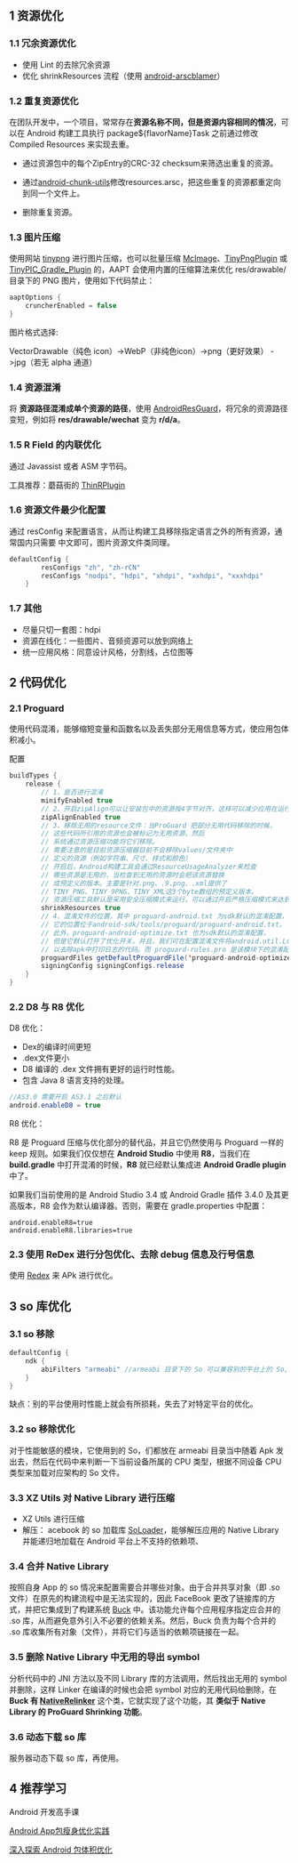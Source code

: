 

## 1 资源优化

### 1.1 冗余资源优化

* 使用 Lint 的去除冗余资源
* 优化 shrinkResources 流程（使用 [android-arscblamer](https://github.com/google/android-arscblamer)）

### 1.2 重复资源优化

在团队开发中，一个项目，常常存在**资源名称不同，但是资源内容相同的情况**，可以在 Android 构建工具执行 package${flavorName}Task 之前通过修改 Compiled Resources 来实现去重。

* 通过资源包中的每个ZipEntry的CRC-32 checksum来筛选出重复的资源。

* 通过[android-chunk-utils](https://github.com/madisp/android-chunk-utils)修改resources.arsc，把这些重复的资源都重定向到同一个文件上。

* 删除重复资源。

### 1.3 图片压缩

使用网站 [tinypng](https://tingpng.com/) 进行图片压缩，也可以批量压缩 [McImage](https://github.com/smallSohoSolo/McImage/blob/master/README-CN.md)、[TinyPngPlugin](https://github.com/Deemonser/TinyPngPlugin) 或 [TinyPIC_Gradle_Plugin](https://github.com/meili/TinyPIC_Gradle_Plugin/blob/master/README.zh-cn.md) 的，AAPT 会使用内置的压缩算法来优化 res/drawable/ 目录下的 PNG 图片，使用如下代码禁止：

```java
aaptOptions {
    cruncherEnabled = false
}
```

图片格式选择:

VectorDrawable（纯色 icon）->WebP（非纯色icon）->png（更好效果） ->jpg（若无 alpha 通道）

### 1.4 资源混淆

将 **资源路径混淆成单个资源的路径**，使用 [AndroidResGuard](https://github.com/shwenzhang/AndResGuard/blob/master/README.zh-cn.md)，将冗余的资源路径变短，例如将 **res/drawable/wechat** 变为 **r/d/a**。

### 1.5 R Field 的内联优化

通过 Javassist 或者 ASM 字节码。

工具推荐：蘑菇街的 [ThinRPlugin](https://github.com/meili/ThinRPlugin/blob/master/README.zh-cn.md)

### 1.6 资源文件最少化配置

通过 resConfig 来配置语言，从而让构建工具移除指定语言之外的所有资源，通常国内只需要 中文即可，图片资源文件类同理。

```java
defaultConfig {
        resConfigs "zh", "zh-rCN"
        resConfigs "nodpi", "hdpi", "xhdpi", "xxhdpi", "xxxhdpi"
    }
```

### 1.7 其他

* 尽量只切一套图：hdpi
* 资源在线化：一些图片、音频资源可以放到网络上
* 统一应用风格：同意设计风格，分割线，占位图等

## 2 代码优化

### 2.1 Proguard

使用代码混淆，能够缩短变量和函数名以及丢失部分无用信息等方式，使应用包体积减小。

配置

```java
buildTypes {
    release {
        // 1、是否进行混淆
        minifyEnabled true
        // 2、开启zipAlign可以让安装包中的资源按4字节对齐，这样可以减少应用在运行时的内存消耗
        zipAlignEnabled true
        // 3、移除无用的resource文件：当ProGuard 把部分无用代码移除的时候，
        // 这些代码所引用的资源也会被标记为无用资源，然后
        // 系统通过资源压缩功能将它们移除。
        // 需要注意的是目前资源压缩器目前不会移除values/文件夹中
        // 定义的资源（例如字符串、尺寸、样式和颜色）
        // 开启后，Android构建工具会通过ResourceUsageAnalyzer来检查
        // 哪些资源是无用的，当检查到无用的资源时会把该资源替换
        // 成预定义的版本。主要是针对.png、.9.png、.xml提供了
        // TINY_PNG、TINY_9PNG、TINY_XML这3个byte数组的预定义版本。
        // 资源压缩工具默认是采用安全压缩模式来运行，可以通过开启严格压缩模式来达到更好的瘦身效果。
        shrinkResources true
        // 4、混淆文件的位置，其中 proguard-android.txt 为sdk默认的混淆配置，
        // 它的位置位于android-sdk/tools/proguard/proguard-android.txt，
        // 此外，proguard-android-optimize.txt 也为sdk默认的混淆配置，
        // 但是它默认打开了优化开关。并且，我们可在配置混淆文件将android.util.Log置为无效代码，
        // 以去除apk中打印日志的代码。而 proguard-rules.pro 是该模块下的混淆配置。
        proguardFiles getDefaultProguardFile('proguard-android-optimize.txt'), 'proguard-rules.pro'
        signingConfig signingConfigs.release
    }
}
```

### 2.2 D8 与 R8 优化

D8 优化：

- Dex的编译时间更短
- .dex文件更小
- D8 编译的 .dex 文件拥有更好的运行时性能。
- 包含 Java 8 语言支持的处理。

```java
//AS3.0 需要开启 AS3.1 之后默认
android.enableD8 = true
```

R8 优化：

R8 是 Proguard 压缩与优化部分的替代品，并且它仍然使用与 Proguard 一样的 keep 规则。如果我们仅仅想在 **Android Studio** 中使用 **R8**，当我们在 **build.gradle** 中打开混淆的时候，**R8** 就已经默认集成进 **Android Gradle plugin** 中了。

如果我们当前使用的是 Android Studio 3.4 或 Android Gradle 插件 3.4.0 及其更高版本，R8 会作为默认编译器。否则，需要在 gradle.properties 中配置：

```
android.enableR8=true
android.enableR8.libraries=true
```

### 2.3 使用 ReDex 进行分包优化、去除 debug 信息及行号信息

使用 [Redex](https://fbredex.com/docs/installation) 来 APk 进行优化。 



## 3 so 库优化

### 3.1  so 移除

```java
defaultConfig {
    ndk {
        abiFilters "armeabi" //armeabi 目录下的 So 可以兼容别的平台上的 So,只需要使用这个
    }
}
```

缺点：别的平台使用时性能上就会有所损耗，失去了对特定平台的优化。

### 3.2  so 移除优化

对于性能敏感的模块，它使用到的 So，们都放在 armeabi 目录当中随着 Apk 发出去，然后在代码中来判断一下当前设备所属的 CPU 类型，根据不同设备 CPU 类型来加载对应架构的 So 文件。

### 3.3  XZ Utils 对 Native Library 进行压缩

*  XZ Utils 进行压缩
* 解压： acebook 的 so 加载库 [SoLoader](https://github.com/facebook/SoLoader)，能够解压应用的 Native Library 并能递归地加载在 Android 平台上不支持的依赖项、

### 3.4 合并 Native Library

按照自身 App 的 so 情况来配置需要合并哪些对象。由于合并共享对象（即 .so 文件）在原先的构建流程中是无法实现的，因此 FaceBook 更改了链接库的方式，并把它集成到了构建系统 [Buck](https://github.com/facebook/buck) 中。该功能允许每个应用程序指定应合并的 .so 库，从而避免意外引入不必要的依赖关系。然后，Buck 负责为每个合并的 .so 库收集所有对象（文件），并将它们与适当的依赖项链接在一起。

### 3.5 删除 Native Library 中无用的导出 symbol

分析代码中的 JNI 方法以及不同 Library 库的方法调用，然后找出无用的 symbol 并删除，这样 Linker 在编译的时候也会把 symbol 对应的无用代码给删除，在 **Buck 有 [NativeRelinker](https://github.com/facebook/buck/blob/master/src/com/facebook/buck/android/relinker/NativeRelinker.java)** 这个类，它就实现了这个功能，其 **类似于 Native Library 的 ProGuard Shrinking 功能**。

### 3.6 动态下载 so 库

服务器动态下载 so 库，再使用。

## 4 推荐学习

Android 开发高手课

[Android App包瘦身优化实践](https://tech.meituan.com/2017/04/07/android-shrink-overall-solution.html)

[深入探索 Android 包体积优化](https://juejin.cn/post/6872920643797680136)

